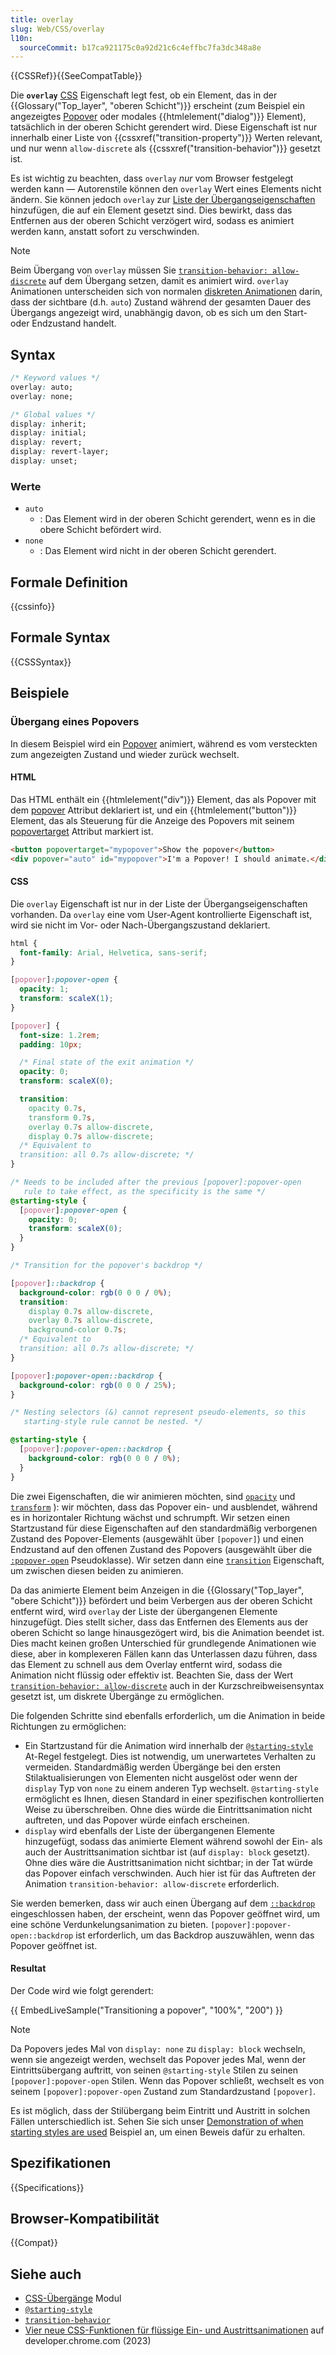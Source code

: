 ```yaml
---
title: overlay
slug: Web/CSS/overlay
l10n:
  sourceCommit: b17ca921175c0a92d21c6c4effbc7fa3dc348a8e
---
```


{{CSSRef}}{{SeeCompatTable}}

Die **`overlay`** [CSS](/de/docs/Web/CSS) Eigenschaft legt fest, ob ein Element, das in der {{Glossary("Top_layer", "oberen Schicht")}} erscheint (zum Beispiel ein angezeigtes [Popover](/de/docs/Web/API/Popover_API) oder modales {{htmlelement("dialog")}} Element), tatsächlich in der oberen Schicht gerendert wird. Diese Eigenschaft ist nur innerhalb einer Liste von {{cssxref("transition-property")}} Werten relevant, und nur wenn `allow-discrete` als {{cssxref("transition-behavior")}} gesetzt ist.

Es ist wichtig zu beachten, dass `overlay` _nur_ vom Browser festgelegt werden kann — Autorenstile können den `overlay` Wert eines Elements nicht ändern. Sie können jedoch `overlay` zur [Liste der Übergangseigenschaften](/de/docs/Web/CSS/transition-property) hinzufügen, die auf ein Element gesetzt sind. Dies bewirkt, dass das Entfernen aus der oberen Schicht verzögert wird, sodass es animiert werden kann, anstatt sofort zu verschwinden.

> [!NOTE]
> Beim Übergang von `overlay` müssen Sie [`transition-behavior: allow-discrete`](/de/docs/Web/CSS/transition-behavior) auf dem Übergang setzen, damit es animiert wird. `overlay` Animationen unterscheiden sich von normalen [diskreten Animationen](/de/docs/Web/CSS/CSS_animated_properties#discrete) darin, dass der sichtbare (d.h. `auto`) Zustand während der gesamten Dauer des Übergangs angezeigt wird, unabhängig davon, ob es sich um den Start- oder Endzustand handelt.

## Syntax

```css
/* Keyword values */
overlay: auto;
overlay: none;

/* Global values */
display: inherit;
display: initial;
display: revert;
display: revert-layer;
display: unset;
```

### Werte

- `auto`
  - : Das Element wird in der oberen Schicht gerendert, wenn es in die obere Schicht befördert wird.
- `none`
  - : Das Element wird nicht in der oberen Schicht gerendert.

## Formale Definition

{{cssinfo}}

## Formale Syntax

{{CSSSyntax}}

## Beispiele

### Übergang eines Popovers

In diesem Beispiel wird ein [Popover](/de/docs/Web/API/Popover_API) animiert, während es vom versteckten zum angezeigten Zustand und wieder zurück wechselt.

#### HTML

Das HTML enthält ein {{htmlelement("div")}} Element, das als Popover mit dem [popover](/de/docs/Web/HTML/Global_attributes/popover) Attribut deklariert ist, und ein {{htmlelement("button")}} Element, das als Steuerung für die Anzeige des Popovers mit seinem [popovertarget](/de/docs/Web/HTML/Element/button#popovertarget) Attribut markiert ist.

```html
<button popovertarget="mypopover">Show the popover</button>
<div popover="auto" id="mypopover">I'm a Popover! I should animate.</div>
```

#### CSS

Die `overlay` Eigenschaft ist nur in der Liste der Übergangseigenschaften vorhanden. Da `overlay` eine vom User-Agent kontrollierte Eigenschaft ist, wird sie nicht im Vor- oder Nach-Übergangszustand deklariert.

```css
html {
  font-family: Arial, Helvetica, sans-serif;
}

[popover]:popover-open {
  opacity: 1;
  transform: scaleX(1);
}

[popover] {
  font-size: 1.2rem;
  padding: 10px;

  /* Final state of the exit animation */
  opacity: 0;
  transform: scaleX(0);

  transition:
    opacity 0.7s,
    transform 0.7s,
    overlay 0.7s allow-discrete,
    display 0.7s allow-discrete;
  /* Equivalent to
  transition: all 0.7s allow-discrete; */
}

/* Needs to be included after the previous [popover]:popover-open
   rule to take effect, as the specificity is the same */
@starting-style {
  [popover]:popover-open {
    opacity: 0;
    transform: scaleX(0);
  }
}

/* Transition for the popover's backdrop */

[popover]::backdrop {
  background-color: rgb(0 0 0 / 0%);
  transition:
    display 0.7s allow-discrete,
    overlay 0.7s allow-discrete,
    background-color 0.7s;
  /* Equivalent to
  transition: all 0.7s allow-discrete; */
}

[popover]:popover-open::backdrop {
  background-color: rgb(0 0 0 / 25%);
}

/* Nesting selectors (&) cannot represent pseudo-elements, so this 
   starting-style rule cannot be nested. */

@starting-style {
  [popover]:popover-open::backdrop {
    background-color: rgb(0 0 0 / 0%);
  }
}
```

Die zwei Eigenschaften, die wir animieren möchten, sind [`opacity`](/de/docs/Web/CSS/opacity) und [`transform`](/de/docs/Web/CSS/transform) ): wir möchten, dass das Popover ein- und ausblendet, während es in horizontaler Richtung wächst und schrumpft. Wir setzen einen Startzustand für diese Eigenschaften auf den standardmäßig verborgenen Zustand des Popover-Elements (ausgewählt über `[popover]`) und einen Endzustand auf den offenen Zustand des Popovers (ausgewählt über die [`:popover-open`](/de/docs/Web/CSS/:popover-open) Pseudoklasse). Wir setzen dann eine [`transition`](/de/docs/Web/CSS/transition) Eigenschaft, um zwischen diesen beiden zu animieren.

Da das animierte Element beim Anzeigen in die {{Glossary("Top_layer", "obere Schicht")}} befördert und beim Verbergen aus der oberen Schicht entfernt wird, wird `overlay` der Liste der übergangenen Elemente hinzugefügt. Dies stellt sicher, dass das Entfernen des Elements aus der oberen Schicht so lange hinausgezögert wird, bis die Animation beendet ist. Dies macht keinen großen Unterschied für grundlegende Animationen wie diese, aber in komplexeren Fällen kann das Unterlassen dazu führen, dass das Element zu schnell aus dem Overlay entfernt wird, sodass die Animation nicht flüssig oder effektiv ist. Beachten Sie, dass der Wert [`transition-behavior: allow-discrete`](/de/docs/Web/CSS/transition-behavior) auch in der Kurzschreibweisensyntax gesetzt ist, um diskrete Übergänge zu ermöglichen.

Die folgenden Schritte sind ebenfalls erforderlich, um die Animation in beide Richtungen zu ermöglichen:

- Ein Startzustand für die Animation wird innerhalb der [`@starting-style`](/de/docs/Web/CSS/@starting-style) At-Regel festgelegt. Dies ist notwendig, um unerwartetes Verhalten zu vermeiden. Standardmäßig werden Übergänge bei den ersten Stilaktualisierungen von Elementen nicht ausgelöst oder wenn der `display` Typ von `none` zu einem anderen Typ wechselt. `@starting-style` ermöglicht es Ihnen, diesen Standard in einer spezifischen kontrollierten Weise zu überschreiben. Ohne dies würde die Eintrittsanimation nicht auftreten, und das Popover würde einfach erscheinen.
- `display` wird ebenfalls der Liste der übergangenen Elemente hinzugefügt, sodass das animierte Element während sowohl der Ein- als auch der Austrittsanimation sichtbar ist (auf `display: block` gesetzt). Ohne dies wäre die Austrittsanimation nicht sichtbar; in der Tat würde das Popover einfach verschwinden. Auch hier ist für das Auftreten der Animation `transition-behavior: allow-discrete` erforderlich.

Sie werden bemerken, dass wir auch einen Übergang auf dem [`::backdrop`](/de/docs/Web/CSS/::backdrop) eingeschlossen haben, der erscheint, wenn das Popover geöffnet wird, um eine schöne Verdunkelungsanimation zu bieten. `[popover]:popover-open::backdrop` ist erforderlich, um das Backdrop auszuwählen, wenn das Popover geöffnet ist.

#### Resultat

Der Code wird wie folgt gerendert:

{{ EmbedLiveSample("Transitioning a popover", "100%", "200") }}

> [!NOTE]
> Da Popovers jedes Mal von `display: none` zu `display: block` wechseln, wenn sie angezeigt werden, wechselt das Popover jedes Mal, wenn der Eintrittsübergang auftritt, von seinen `@starting-style` Stilen zu seinen `[popover]:popover-open` Stilen. Wenn das Popover schließt, wechselt es von seinem `[popover]:popover-open` Zustand zum Standardzustand `[popover]`.
>
> Es ist möglich, dass der Stilübergang beim Eintritt und Austritt in solchen Fällen unterschiedlich ist. Sehen Sie sich unser [Demonstration of when starting styles are used](/de/docs/Web/CSS/@starting-style#demonstration_of_when_starting_styles_are_used) Beispiel an, um einen Beweis dafür zu erhalten.

## Spezifikationen

{{Specifications}}

## Browser-Kompatibilität

{{Compat}}

## Siehe auch

- [CSS-Übergänge](/de/docs/Web/CSS/CSS_transitions) Modul
- [`@starting-style`](/de/docs/Web/CSS/@starting-style)
- [`transition-behavior`](/de/docs/Web/CSS/transition-behavior)
- [Vier neue CSS-Funktionen für flüssige Ein- und Austrittsanimationen](https://developer.chrome.com/blog/entry-exit-animations/) auf developer.chrome.com (2023)
